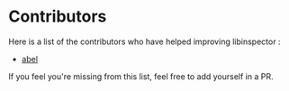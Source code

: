 # Contributors

Here is a list of the contributors who have helped improving libinspector :

- [abel](https://github.com/standard3)

If you feel you're missing from this list, feel free to add yourself in a PR.
